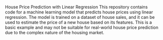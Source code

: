 House Price Prediction with Linear Regression
This repository contains code for a machine learning model that predicts house prices using linear regression. The model is trained on a dataset of house sales, and it can be used to estimate the price of a new house based on its features.
This is a basic example and may not be suitable for real-world house price prediction due to the complex nature of the housing market.   

